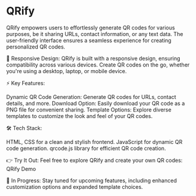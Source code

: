 # QRify
QRify empowers users to effortlessly generate QR codes for various purposes, be it sharing URLs, contact information, or any text data. The user-friendly interface ensures a seamless experience for creating personalized QR codes.

📱 Responsive Design:
QRify is built with a responsive design, ensuring compatibility across various devices. Create QR codes on the go, whether you're using a desktop, laptop, or mobile device.

⚡ Key Features:

Dynamic QR Code Generation: Generate QR codes for URLs, contact details, and more.
Download Option: Easily download your QR code as a PNG file for convenient sharing.
Template Options: Explore diverse templates to customize the look and feel of your QR codes.

🛠️ Tech Stack:

HTML, CSS for a clean and stylish frontend.
JavaScript for dynamic QR code generation.
qrcode.js library for efficient QR code creation.

👉 Try It Out:
Feel free to explore QRify and create your own QR codes: QRify Demo

🚧 In Progress:
Stay tuned for upcoming features, including enhanced customization options and expanded template choices.



